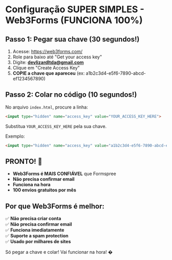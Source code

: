 # Configuração SUPER SIMPLES - Web3Forms (FUNCIONA 100%)

## Passo 1: Pegar sua chave (30 segundos!)
1. Acesse: https://web3forms.com/
2. Role para baixo até "Get your access key"
3. Digite: **devlizardltda@gmail.com**
4. Clique em "Create Access Key"
5. **COPIE a chave que apareceu** (ex: a1b2c3d4-e5f6-7890-abcd-ef1234567890)

## Passo 2: Colar no código (10 segundos!)
No arquivo `index.html`, procure a linha:
```html
<input type="hidden" name="access_key" value="YOUR_ACCESS_KEY_HERE">
```

Substitua `YOUR_ACCESS_KEY_HERE` pela sua chave.

Exemplo:
```html
<input type="hidden" name="access_key" value="a1b2c3d4-e5f6-7890-abcd-ef1234567890">
```

## PRONTO! 🎉

- **Web3Forms é MAIS CONFIÁVEL** que Formspree
- **Não precisa confirmar email**
- **Funciona na hora**
- **100 envios gratuitos por mês**

## Por que Web3Forms é melhor:
✅ **Não precisa criar conta**  
✅ **Não precisa confirmar email**  
✅ **Funciona imediatamente**  
✅ **Suporte a spam protection**  
✅ **Usado por milhares de sites**

Só pegar a chave e colar! Vai funcionar na hora! �
